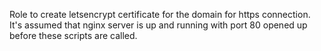 Role to create letsencrypt certificate for the domain for https connection.  It's assumed that nginx server is up and running with port 80 opened up before these scripts are called.
